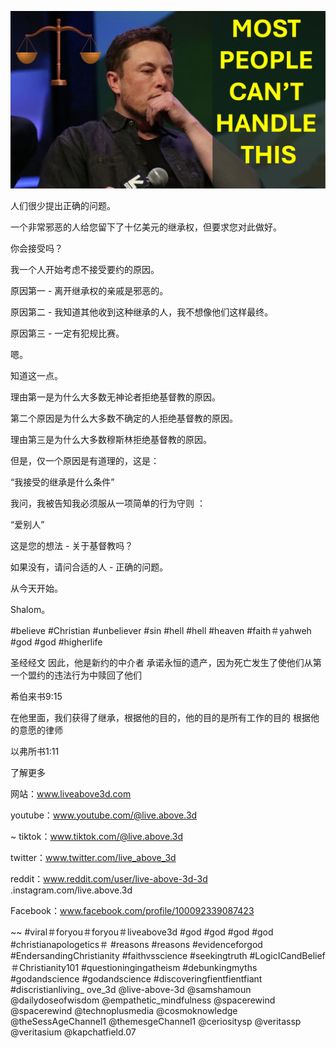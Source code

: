 ![Video cover image](../cover.jpg "cover photo")

人们很少提出正确的问题。

一个非常邪恶的人给您留下了十亿美元的继承权，但要求您对此做好。

你会接受吗？

我一个人开始考虑不接受要约的原因。

原因第一 - 离开继承权的亲戚是邪恶的。

原因第二 - 我知道其他收到这种继承的人，我不想像他们这样最终。

原因第三 - 一定有犯规比赛。

嗯。

知道这一点。

理由第一是为什么大多数无神论者拒绝基督教的原因。

第二个原因是为什么大多数不确定的人拒绝基督教的原因。

理由第三是为什么大多数穆斯林拒绝基督教的原因。

但是，仅一个原因是有道理的，这是：

“我接受的继承是什么条件”

我问，我被告知我必须服从一项简单的行为守则 ：

“爱别人”

这是您的想法 - 关于基督教吗？

如果没有，请问合适的人 - 正确的问题。

从今天开始。

Shalom。

#believe #Christian #unbeliever #sin #hell #hell #heaven #faith＃yahweh #god #god #higherlife


圣经经文
因此，他是新约的中介者 承诺永恒的遗产，因为死亡发生了使他们从第一个盟约的违法行为中赎回了他们

希伯来书9:15

在他里面，我们获得了继承，根据他的目的，他的目的是所有工作的目的 根据他的意愿的律师

以弗所书1:11


了解更多

网站：www.liveabove3d.com

youtube：www.youtube.com/@live.above.3d

~ tiktok：www.tiktok.com/@live.above.3d

twitter：www.twitter.com/live_above_3d

reddit：www.reddit.com/user/live-above-3d-3d .instagram.com/live.above.3d

Facebook：www.facebook.com/profile/100092339087423

~~ #viral＃foryou＃foryou＃liveabove3d #god #god #god #god #christianapologetics＃ #reasons #reasons #evidenceforgod #EndersandingChristianity #faithvsscience #seekingtruth #LogicICandBelief＃Christianity101 #questioningingatheism #debunkingmyths #godandscience #godandscience #discoveringfientfientfiant #discristianliving_ ove_3d @live-above-3d @samshamoun @dailydoseofwisdom @empathetic_mindfulness @spacerewind @spacerewind @technoplusmedia @cosmoknowledge @theSessAgeChannel1 @themesgeChannel1 @ceriositysp @veritassp @veritasium @kapchatfield.07

